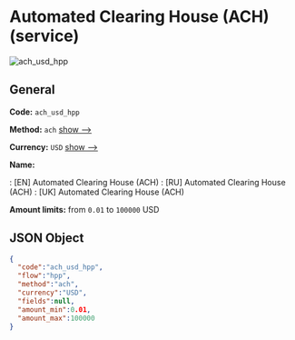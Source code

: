 
# Automated Clearing House (ACH) (service) 
![ach_usd_hpp](https://static.openfintech.io/payment_methods/ach_usd_hpp/logo.svg?w=400&c=v0.59.26#w200)  

## General 
 
**Code:** `ach_usd_hpp` 
 
**Method:** `ach` 
 [show -->](/payment-methods/ach/) 
 
**Currency:** `USD` [show -->](/currencies/USD/) 
 
**Name:** 
 
:	[EN] Automated Clearing House (ACH) 
:	[RU] Automated Clearing House (ACH) 
:	[UK] Automated Clearing House (ACH) 
 
**Amount limits:** from `0.01` to `100000` USD 

## JSON Object 

```json
{
  "code":"ach_usd_hpp",
  "flow":"hpp",
  "method":"ach",
  "currency":"USD",
  "fields":null,
  "amount_min":0.01,
  "amount_max":100000
}
```  
